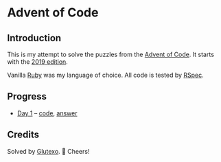 # Advent of Code #

## Introduction ##

This is my attempt to solve the puzzles from the [Advent of Code](https://adventofcode.com/). It starts with the [2019 edition](https://adventofcode.com/2019).

Vanilla [Ruby](http://ruby-lang.org/) was my language of choice. All code is tested by [RSpec](http://rspec.info/).

## Progress ##

* [Day 1](https://adventofcode.com/2019/day/1) – [code](2019/Day%201), [answer](2019/Day%201/output)

## Credits ##

Solved by [Glutexo](http://github.com/Glutexo). 🦎 Cheers!

